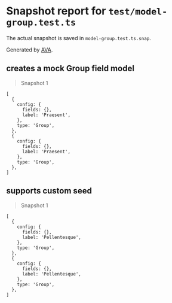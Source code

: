 # Snapshot report for `test/model-group.test.ts`

The actual snapshot is saved in `model-group.test.ts.snap`.

Generated by [AVA](https://avajs.dev).

## creates a mock Group field model

> Snapshot 1

    [
      {
        config: {
          fields: {},
          label: 'Praesent',
        },
        type: 'Group',
      },
      {
        config: {
          fields: {},
          label: 'Praesent',
        },
        type: 'Group',
      },
    ]

## supports custom seed

> Snapshot 1

    [
      {
        config: {
          fields: {},
          label: 'Pellentesque',
        },
        type: 'Group',
      },
      {
        config: {
          fields: {},
          label: 'Pellentesque',
        },
        type: 'Group',
      },
    ]
